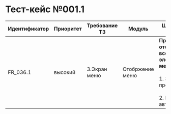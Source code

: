 # Тест-кейс №001.1 


| Идентификатор | Приоритет |  Требование ТЗ  | Модуль | Шаги тест-кейса | Ожидаемый результат |
| ------ | ------ | ------ | ------ | ------ | ------ |
|     FR\_036.1    |  высокий  | 3\.Экран меню | Отобржение меню  | **Проверка отображения всех элементов меню** <br><br> 1\. Запустить проект.<br><br>2\. Пройти авторизацию. <br> | Открывается меню в котором все элементы отображаются корректно.|
